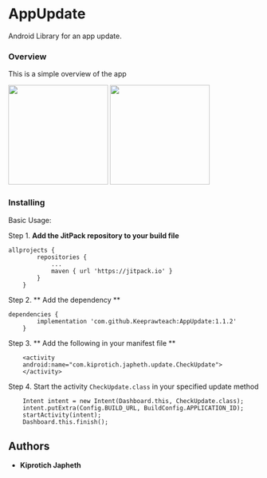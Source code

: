 # AppUpdate

Android Library for an app update.

### Overview
This is a simple overview of the app

<img src="https://github.com/Keeprawteach/Profile-Image/blob/master/app/screenshots/device-2020-01-04-114349.png" width="200">  <img src="https://github.com/Keeprawteach/Profile-Image/blob/master/app/screenshots/device-2020-01-04-114349.png" width="200">
 
### Installing

Basic Usage:

Step 1. **Add the JitPack repository to your build file**

```
allprojects {
		repositories {
			...
			maven { url 'https://jitpack.io' }
		}
	}
```

Step 2. ** Add the dependency **

```
dependencies {
	    implementation 'com.github.Keeprawteach:AppUpdate:1.1.2'
	}
```

Step 3. ** Add the following in your manifest file **
 
```
    <activity 
    android:name="com.kiprotich.japheth.update.CheckUpdate">
    </activity>
```

Step 4. Start the activity `CheckUpdate.class` in your specified update method

```
    Intent intent = new Intent(Dashboard.this, CheckUpdate.class);
    intent.putExtra(Config.BUILD_URL, BuildConfig.APPLICATION_ID);
    startActivity(intent);
    Dashboard.this.finish();
```
 
 

## Authors

* **Kiprotich Japheth**
 

